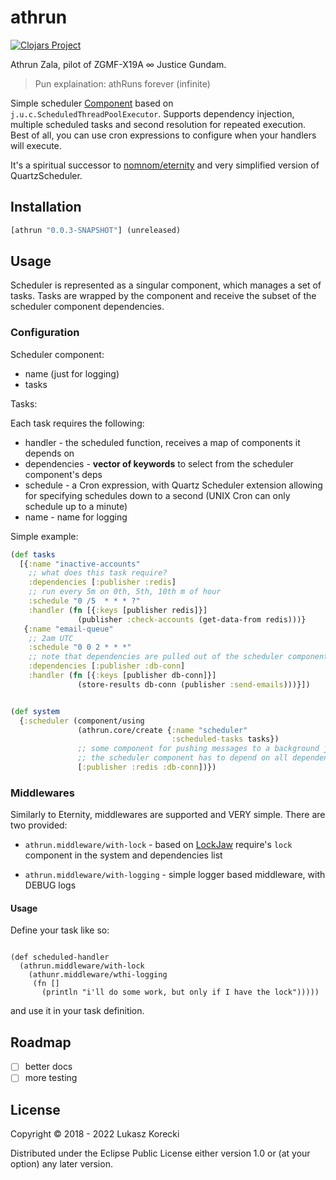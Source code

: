 # athrun
[![Clojars Project](https://img.shields.io/clojars/v/athrun.svg)](https://clojars.org/athrun)

Athrun Zala, pilot of ZGMF-X19A ∞ Justice Gundam.

> Pun explaination: athRuns forever (infinite)

Simple scheduler [Component](https://github.com/stuartsierra/component) based on `j.u.c.ScheduledThreadPoolExecutor`. Supports dependency injection, multiple scheduled tasks and second resolution for repeated execution. Best of all, you can use cron expressions to configure when your handlers will execute.

It's a spiritual successor to [nomnom/eternity](https://github.com/nomnom-insights/nomnom.eternity) and very simplified version of QuartzScheduler.

## Installation


```clj
[athrun "0.0.3-SNAPSHOT"] (unreleased)
```

## Usage

Scheduler is represented as a singular component, which manages a set of tasks. Tasks are wrapped by the component and receive the subset of the scheduler component dependencies.


### Configuration

Scheduler component:

- name (just for logging)
- tasks

Tasks:

Each task requires the following:

- handler - the scheduled function, receives a map of components it depends on
- dependencies - **vector of keywords** to select from the scheduler component's deps
- schedule - a Cron expression, with Quartz Scheduler extension allowing for specifying schedules down to a second (UNIX Cron can only schedule up to a minute)
- name - name for logging

Simple example:

```clojure
(def tasks
  [{:name "inactive-accounts"
    ;; what does this task require?
    :dependencies [:publisher :redis]
    ;; run every 5m on 0th, 5th, 10th m of hour
    :schedule "0 /5  * * * ?"
    :handler (fn [{:keys [publisher redis]}]
               (publisher :check-accounts (get-data-from redis)))}
   {:name "email-queue"
    ;; 2am UTC
    :schedule "0 0 2 * * *"
    ;; note that dependencies are pulled out of the scheduler component
    :dependencies [:publisher :db-conn]
    :handler (fn [{:keys [publisher db-conn]}]
               (store-results db-conn (publisher :send-emails)))}])


(def system
  {:scheduler (component/using
               (athrun.core/create {:name "scheduler"
                                    :scheduled-tasks tasks})
               ;; some component for pushing messages to a background job queue, redis and db clients
               ;; the scheduler component has to depend on all dependencies of its tasks
               [:publisher :redis :db-conn])})

```

### Middlewares

Similarly to Eternity, middlewares are supported and VERY simple. There are two provided:

- `athrun.middleware/with-lock` - based on [LockJaw](https://github.com/nomnom-insights/nomnom.lockjaw/) require's `lock` component in the system and dependencies list

- `athrun.middleware/with-logging` - simple logger based middleware, with DEBUG logs


#### Usage

Define your task like so:

```

(def scheduled-handler
  (athrun.middleware/with-lock
    (athunr.middleware/wthi-logging
     (fn []
       (println "i'll do some work, but only if I have the lock")))))
```


and use it in your task definition.


## Roadmap

- [ ] better docs
- [ ] more testing

## License

Copyright © 2018 - 2022 Lukasz Korecki

Distributed under the Eclipse Public License either version 1.0 or (at your option) any later version.
